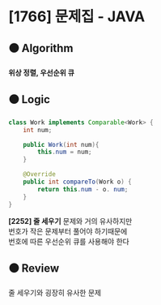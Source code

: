 # [1766] 문제집 - JAVA

## :black_circle: Algorithm
**위상 정렬, 우선순위 큐**

## :black_circle: Logic

```Java
class Work implements Comparable<Work> {
    int num;

    public Work(int num){
        this.num = num;
    }

    @Override
    public int compareTo(Work o) {
        return this.num - o. num;
    }
}
```

**[2252] 줄 세우기** 문제와 거의 유사하지만  
번호가 작은 문제부터 풀어야 하기때문에  
번호에 따른 우선순위 큐를 사용해야 한다

## :black_circle: Review
줄 세우기와 굉장히 유사한 문제